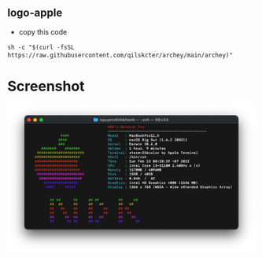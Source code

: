 ## logo-apple

- copy this code
```
sh -c "$(curl -fsSL https://raw.githubusercontent.com/qilskcter/archey/main/archey)"
```
# Screenshot
![Screenshot](Screenshot.png)
